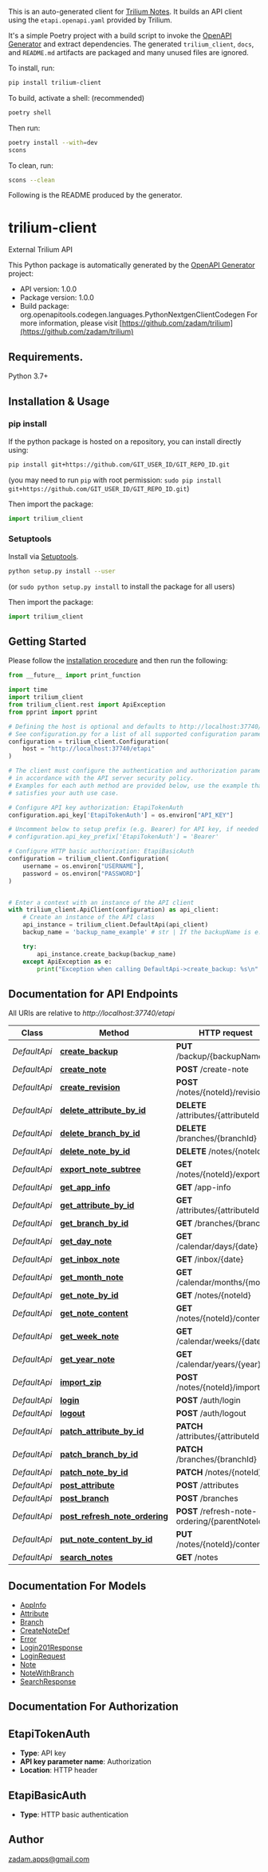 This is an auto-generated client for [Trilium Notes](https://github.com/zadam/trilium). It builds an API client using the `etapi.openapi.yaml` provided by Trilium.

It's a simple Poetry project with a build script to invoke the [OpenAPI Generator](https://openapi-generator.tech) and extract dependencies. The generated `trilium_client`, `docs`, and `README.md` artifacts are packaged and many unused files are ignored.

To install, run:

```sh
pip install trilium-client
```

To build, activate a shell: (recommended)

```sh
poetry shell
````

Then run:

```sh
poetry install --with=dev
scons
````

To clean, run:

```sh
scons --clean
````

Following is the README produced by the generator.

# trilium-client
External Trilium API

This Python package is automatically generated by the [OpenAPI Generator](https://openapi-generator.tech) project:

- API version: 1.0.0
- Package version: 1.0.0
- Build package: org.openapitools.codegen.languages.PythonNextgenClientCodegen
For more information, please visit [https://github.com/zadam/trilium](https://github.com/zadam/trilium)

## Requirements.

Python 3.7+

## Installation & Usage
### pip install

If the python package is hosted on a repository, you can install directly using:

```sh
pip install git+https://github.com/GIT_USER_ID/GIT_REPO_ID.git
```
(you may need to run `pip` with root permission: `sudo pip install git+https://github.com/GIT_USER_ID/GIT_REPO_ID.git`)

Then import the package:
```python
import trilium_client
```

### Setuptools

Install via [Setuptools](http://pypi.python.org/pypi/setuptools).

```sh
python setup.py install --user
```
(or `sudo python setup.py install` to install the package for all users)

Then import the package:
```python
import trilium_client
```

## Getting Started

Please follow the [installation procedure](#installation--usage) and then run the following:

```python
from __future__ import print_function

import time
import trilium_client
from trilium_client.rest import ApiException
from pprint import pprint

# Defining the host is optional and defaults to http://localhost:37740/etapi
# See configuration.py for a list of all supported configuration parameters.
configuration = trilium_client.Configuration(
    host = "http://localhost:37740/etapi"
)

# The client must configure the authentication and authorization parameters
# in accordance with the API server security policy.
# Examples for each auth method are provided below, use the example that
# satisfies your auth use case.

# Configure API key authorization: EtapiTokenAuth
configuration.api_key['EtapiTokenAuth'] = os.environ["API_KEY"]

# Uncomment below to setup prefix (e.g. Bearer) for API key, if needed
# configuration.api_key_prefix['EtapiTokenAuth'] = 'Bearer'

# Configure HTTP basic authorization: EtapiBasicAuth
configuration = trilium_client.Configuration(
    username = os.environ["USERNAME"],
    password = os.environ["PASSWORD"]
)


# Enter a context with an instance of the API client
with trilium_client.ApiClient(configuration) as api_client:
    # Create an instance of the API class
    api_instance = trilium_client.DefaultApi(api_client)
    backup_name = 'backup_name_example' # str | If the backupName is e.g. \"now\", then the backup will be written to \"backup-now.db\" file

    try:
        api_instance.create_backup(backup_name)
    except ApiException as e:
        print("Exception when calling DefaultApi->create_backup: %s\n" % e)

```

## Documentation for API Endpoints

All URIs are relative to *http://localhost:37740/etapi*

Class | Method | HTTP request | Description
------------ | ------------- | ------------- | -------------
*DefaultApi* | [**create_backup**](docs/DefaultApi.md#create_backup) | **PUT** /backup/{backupName} | 
*DefaultApi* | [**create_note**](docs/DefaultApi.md#create_note) | **POST** /create-note | 
*DefaultApi* | [**create_revision**](docs/DefaultApi.md#create_revision) | **POST** /notes/{noteId}/revision | 
*DefaultApi* | [**delete_attribute_by_id**](docs/DefaultApi.md#delete_attribute_by_id) | **DELETE** /attributes/{attributeId} | 
*DefaultApi* | [**delete_branch_by_id**](docs/DefaultApi.md#delete_branch_by_id) | **DELETE** /branches/{branchId} | 
*DefaultApi* | [**delete_note_by_id**](docs/DefaultApi.md#delete_note_by_id) | **DELETE** /notes/{noteId} | 
*DefaultApi* | [**export_note_subtree**](docs/DefaultApi.md#export_note_subtree) | **GET** /notes/{noteId}/export | 
*DefaultApi* | [**get_app_info**](docs/DefaultApi.md#get_app_info) | **GET** /app-info | 
*DefaultApi* | [**get_attribute_by_id**](docs/DefaultApi.md#get_attribute_by_id) | **GET** /attributes/{attributeId} | 
*DefaultApi* | [**get_branch_by_id**](docs/DefaultApi.md#get_branch_by_id) | **GET** /branches/{branchId} | 
*DefaultApi* | [**get_day_note**](docs/DefaultApi.md#get_day_note) | **GET** /calendar/days/{date} | 
*DefaultApi* | [**get_inbox_note**](docs/DefaultApi.md#get_inbox_note) | **GET** /inbox/{date} | 
*DefaultApi* | [**get_month_note**](docs/DefaultApi.md#get_month_note) | **GET** /calendar/months/{month} | 
*DefaultApi* | [**get_note_by_id**](docs/DefaultApi.md#get_note_by_id) | **GET** /notes/{noteId} | 
*DefaultApi* | [**get_note_content**](docs/DefaultApi.md#get_note_content) | **GET** /notes/{noteId}/content | 
*DefaultApi* | [**get_week_note**](docs/DefaultApi.md#get_week_note) | **GET** /calendar/weeks/{date} | 
*DefaultApi* | [**get_year_note**](docs/DefaultApi.md#get_year_note) | **GET** /calendar/years/{year} | 
*DefaultApi* | [**import_zip**](docs/DefaultApi.md#import_zip) | **POST** /notes/{noteId}/import | 
*DefaultApi* | [**login**](docs/DefaultApi.md#login) | **POST** /auth/login | 
*DefaultApi* | [**logout**](docs/DefaultApi.md#logout) | **POST** /auth/logout | 
*DefaultApi* | [**patch_attribute_by_id**](docs/DefaultApi.md#patch_attribute_by_id) | **PATCH** /attributes/{attributeId} | 
*DefaultApi* | [**patch_branch_by_id**](docs/DefaultApi.md#patch_branch_by_id) | **PATCH** /branches/{branchId} | 
*DefaultApi* | [**patch_note_by_id**](docs/DefaultApi.md#patch_note_by_id) | **PATCH** /notes/{noteId} | 
*DefaultApi* | [**post_attribute**](docs/DefaultApi.md#post_attribute) | **POST** /attributes | 
*DefaultApi* | [**post_branch**](docs/DefaultApi.md#post_branch) | **POST** /branches | 
*DefaultApi* | [**post_refresh_note_ordering**](docs/DefaultApi.md#post_refresh_note_ordering) | **POST** /refresh-note-ordering/{parentNoteId} | 
*DefaultApi* | [**put_note_content_by_id**](docs/DefaultApi.md#put_note_content_by_id) | **PUT** /notes/{noteId}/content | 
*DefaultApi* | [**search_notes**](docs/DefaultApi.md#search_notes) | **GET** /notes | 


## Documentation For Models

 - [AppInfo](docs/AppInfo.md)
 - [Attribute](docs/Attribute.md)
 - [Branch](docs/Branch.md)
 - [CreateNoteDef](docs/CreateNoteDef.md)
 - [Error](docs/Error.md)
 - [Login201Response](docs/Login201Response.md)
 - [LoginRequest](docs/LoginRequest.md)
 - [Note](docs/Note.md)
 - [NoteWithBranch](docs/NoteWithBranch.md)
 - [SearchResponse](docs/SearchResponse.md)


## Documentation For Authorization


## EtapiTokenAuth

- **Type**: API key
- **API key parameter name**: Authorization
- **Location**: HTTP header


## EtapiBasicAuth

- **Type**: HTTP basic authentication


## Author

zadam.apps@gmail.com


